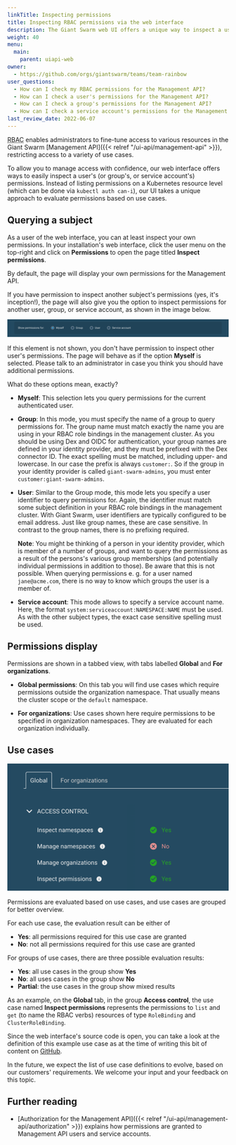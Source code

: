 ```yaml
---
linkTitle: Inspecting permissions
title: Inspecting RBAC permissions via the web interface
description: The Giant Swarm web UI offers a unique way to inspect a user's RBAC permissions for the Management API.
weight: 40
menu:
  main:
    parent: uiapi-web
owner:
  - https://github.com/orgs/giantswarm/teams/team-rainbow
user_questions:
  - How can I check my RBAC permissions for the Management API?
  - How can I check a user's permissions for the Management API?
  - How can I check a group's permissions for the Management API?
  - How can I check a service account's permissions for the Management API?
last_review_date: 2022-06-07
---
```


<abbr title="Role based access control">RBAC</abbr> enables administrators to fine-tune access to various resources in the Giant Swarm [Management API]({{< relref "/ui-api/management-api" >}}), restricting access to a variety of use cases.

To allow you to manage access with confidence, our web interface offers ways to easily inspect a user's (or group's, or service account's) permissions. Instead of listing permissions on a Kubernetes resource level (which can be done via `kubectl auth can-i`), our UI takes a unique approach to evaluate permissions based on use cases.

## Querying a subject

As a user of the web interface, you can at least inspect your own permissions. In your installation's web interface, click the user menu on the top-right and click on **Permissions** to open the page titled **Inspect permissions**.

By default, the page will display your own permissions for the Management API.

If you have permission to inspect another subject's permissions (yes, it's inception!), the page will also give you the option to inspect permissions for another user, group, or service account, as shown in the image below.

![Mode selection](mode-selection.png)

If this element is not shown, you don't have permission to inspect other user's permissions. The page will behave as if the option **Myself** is selected. Please talk to an administrator in case you think you should have additional permissions.

What do these options mean, exactly?

- **Myself**: This selection lets you query permissions for the current authenticated user.

- **Group**: In this mode, you must specify the name of a group to query permissions for. The group name must match exactly the name you are using in your RBAC role bindings in the management cluster. As you should be using Dex and OIDC for authentication, your group names are defined in your identity provider, and they must be prefixed with the Dex connector ID. The exact spelling must be matched, including upper- and lowercase. In our case the prefix is always `customer:`. So if the group in your identity provider is called `giant-swarm-admins`, you must enter `customer:giant-swarm-admins`.

- **User**: Similar to the Group mode, this mode lets you specify a user identifier to query permissions for. Again, the identifier must match some subject definition in your RBAC role bindings in the management cluster. With Giant Swarm, user identifiers are typically configured to be email address. Just like group names, these are case sensitive. In contrast to the group names, there is no prefixing required.

  **Note**: You might be thinking of a person in your identity provider, which is member of a number of groups, and want to query the permissions as a result of the persons's various group memberships (and potentially individual permissions in addition to those). Be aware that this is not possible. When querying permissions e. g. for a user named `jane@acme.com`, there is no way to know which groups the user is a member of.

- **Service account**: This mode allows to specify a service account name. Here, the format `system:serviceaccount:NAMESPACE:NAME` must be used. As with the other subject types, the exact case sensitive spelling must be used.

## Permissions display

Permissions are shown in a tabbed view, with tabs labelled **Global** and **For organizations**.

- **Global permissions**: On this tab you will find use cases which require permissions outside the organization namespace. That usually means the cluster scope or the `default` namespace.

- **For organizations**: Use cases shown here require permissions to be specified in organization namespaces. They are evaluated for each organization individually.

## Use cases

![Use cases displayed](usecases.png)

Permissions are evaluated based on use cases, and use cases are grouped for better overview.

For each use case, the evaluation result can be either of

- **Yes**: all permissions required for this use case are granted
- **No**: not all permissions required for this use case are granted

For groups of use cases, there are three possible evaluation results:

- **Yes**: all use cases in the group show **Yes**
- **No**: all uses cases in the group show **No**
- **Partial**: the use cases in the group show mixed results

As an example, on the **Global** tab, in the group **Access control**, the use case named **Inspect permissions** represents the permissions to `list` and `get` (to name the RBAC verbs) resources of type `RoleBinding` and `ClusterRoleBinding`.

Since the web interface's source code is open, you can take a look at the definition of this example use case as at the time of writing this bit of content on [GitHub](https://github.com/giantswarm/happa/blob/1363a43fc2ca90cd11911470831d19b178809d77/scripts/permissions-use-cases.yaml#L49-L62).

In the future, we expect the list of use case definitions to evolve, based on our customers' requirements. We welcome your input and your feedback on this topic.

## Further reading

- [Authorization for the Management API]({{< relref "/ui-api/management-api/authorization" >}}) explains how permissions are granted to Management API users and service accounts.
